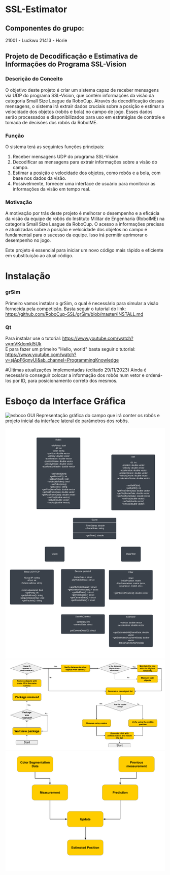 # SSL-Estimator

## Componentes do grupo:
21001 - Luckwu
21413 - Horie

## Projeto de Decodificação e Estimativa de Informações do Programa SSL-Vision

### Descrição do Conceito
O objetivo deste projeto é criar um sistema capaz de receber mensagens via UDP do programa SSL-Vision, que contém informações da visão da categoria Small Size League da RoboCup. Através da decodificação dessas mensagens, o sistema irá extrair dados cruciais sobre a posição e estimar a velocidade dos objetos (robôs e bola) no campo de jogo. Esses dados serão processados e disponibilizados para uso em estratégias de controle e tomada de decisões dos robôs da RoboIME.

### Função
O sistema terá as seguintes funções principais:
1. Receber mensagens UDP do programa SSL-Vision.
2. Decodificar as mensagens para extrair informações sobre a visão do campo.
3. Estimar a posição e velocidade dos objetos, como robôs e a bola, com base nos dados da visão.
4. Possivelmente, fornecer uma interface de usuário para monitorar as informações da visão em tempo real.

### Motivação
A motivação por trás deste projeto é melhorar o desempenho e a eficácia da visão da equipe de robôs do Instituto Militar de Engenharia (RoboIME) na categoria Small Size League da RoboCup. O acesso a informações precisas e atualizadas sobre a posição e velocidade dos objetos no campo é fundamental para o sucesso da equipe. Isso irá permitir aprimorar o desempenho no jogo.

Este projeto é essencial para iniciar um novo código mais rápido e eficiente em substituição ao atual código.



# Instalação
### grSim
Primeiro vamos instalar o grSim, o qual é necessário para simular a visão fornecida pela competição. Basta seguir o tutorial do link: https://github.com/RoboCup-SSL/grSim/blob/master/INSTALL.md <br />
### Qt
Para instalar use o tutorial: https://www.youtube.com/watch?v=mVKdomkl5Uk <br />
E para fazer um primeiro "Hello, world" basta seguir o tutorial: https://www.youtube.com/watch?v=sjApF6qnyUI&ab_channel=ProgrammingKnowledge <br />

#Últimas atualizações implementadas (editado 29/11/2023)
Ainda é necessário conseguir colocar a informação dos robôs num vetor e ordená-los por ID, para posicionamento correto dos mesmos.

# Esboço da Interface Gráfica
![esboco GUI](docs/img/EsboçoDaGUI.png?raw=true "esboco GUI")
Representação gráfica do campo que irá conter os robôs e projeto inicial da interface lateral de parâmetros dos robôs.

![diagrama de classes](docs/img/ssl_project.png?raw=true "diagrama de classes")
![fluxograma visao](docs/img/MultiObjectFilterFlowChart.png?raw=false "fluxograma visao")
![fluxograma kalman](docs/img/kalmanSteps.png?raw=false "fluxograma kalman")

